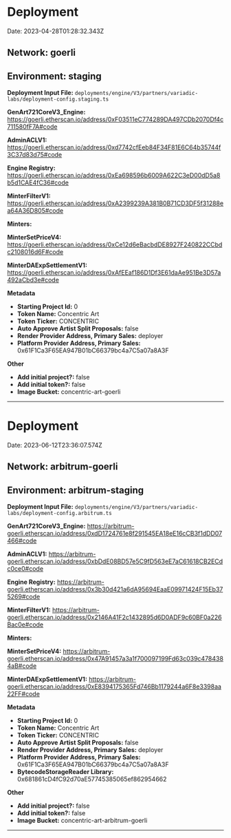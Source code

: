 
# Deployment

Date: 2023-04-28T01:28:32.343Z

## **Network:** goerli

## **Environment:** staging

**Deployment Input File:** `deployments/engine/V3/partners/variadic-labs/deployment-config.staging.ts`

**GenArt721CoreV3_Engine:** https://goerli.etherscan.io/address/0xF03511eC774289DA497CDb2070Df4c711580fF7A#code

**AdminACLV1:** https://goerli.etherscan.io/address/0xd7742cfEeb84F34F81E6C64b35744f3C37d83d75#code

**Engine Registry:** https://goerli.etherscan.io/address/0xEa698596b6009A622C3eD00dD5a8b5d1CAE4fC36#code

**MinterFilterV1:** https://goerli.etherscan.io/address/0xA2399239A381B0B71CD3DF5f31288ea64A36D805#code

**Minters:**

**MinterSetPriceV4:** https://goerli.etherscan.io/address/0xCe12d6eBacbdDE8927F240822CCbdc2108016d6F#code

**MinterDAExpSettlementV1:** https://goerli.etherscan.io/address/0xAfEEaf186D1Df3E61daAe951Be3D57a492aCbd3e#code



**Metadata**

- **Starting Project Id:** 0
- **Token Name:** Concentric Art
- **Token Ticker:** CONCENTRIC
- **Auto Approve Artist Split Proposals:** false
- **Render Provider Address, Primary Sales:** deployer
- **Platform Provider Address, Primary Sales:** 0x61F1Ca3F65EA947B01bC66379bc4a7C5a07a8A3F

**Other**

- **Add initial project?:** false
- **Add initial token?:** false
- **Image Bucket:** concentric-art-goerli

---


# Deployment

Date: 2023-06-12T23:36:07.574Z

## **Network:** arbitrum-goerli

## **Environment:** arbitrum-staging

**Deployment Input File:** `deployments/engine/V3/partners/variadic-labs/deployment-config.arbitrum.ts`

**GenArt721CoreV3_Engine:** https://arbitrum-goerli.etherscan.io/address/0xdD1724761e8f291545EA18eE16cCB3f1dDD07466#code

**AdminACLV1:** https://arbitrum-goerli.etherscan.io/address/0xbDdE08BD57e5C9fD563eE7aC61618CB2ECdc0ce0#code

**Engine Registry:** https://arbitrum-goerli.etherscan.io/address/0x3b30d421a6dA95694EaaE09971424F15Eb375269#code

**MinterFilterV1:** https://arbitrum-goerli.etherscan.io/address/0x2146A41F2c1432895d6D0ADF9c60BF0a226Bac0e#code

**Minters:**

**MinterSetPriceV4:** https://arbitrum-goerli.etherscan.io/address/0x47A91457a3a1f700097199Fd63c039c4784384aB#code

**MinterDAExpSettlementV1:** https://arbitrum-goerli.etherscan.io/address/0xE8394175365Fd746Bb1179244a6F8e3398aa22FF#code



**Metadata**

- **Starting Project Id:** 0
- **Token Name:** Concentric Art
- **Token Ticker:** CONCENTRIC
- **Auto Approve Artist Split Proposals:** false
- **Render Provider Address, Primary Sales:** deployer
- **Platform Provider Address, Primary Sales:** 0x61F1Ca3F65EA947B01bC66379bc4a7C5a07a8A3F
- **BytecodeStorageReader Library:** 0x681861cD4fC92d70aE57745385065ef862954662

**Other**

- **Add initial project?:** false
- **Add initial token?:** false
- **Image Bucket:** concentric-art-arbitrum-goerli

---

